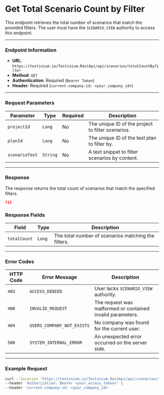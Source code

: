 # Get Total Scenario Count by Filter

This endpoint retrieves the total number of scenarios that match the provided filters. The user must have the `SCENARIO_VIEW` authority to access this endpoint.

***

### Endpoint Information

* **URL**: `https://testinium.io/Testinium.RestApi/api/scenarios/totalCountByfilter`
* **Method**: `GET`
* **Authentication**: Required (`Bearer Token`)
* **Header**: Required (`current-company-id: <your_company_id>`)

***

### Request Parameters

| Parameter      | Type     | Required | Description                                       |
| -------------- | -------- | -------- | ------------------------------------------------- |
| `projectId`    | `Long`   | No       | The unique ID of the project to filter scenarios. |
| `planId`       | `Long`   | No       | The unique ID of the test plan to filter by.      |
| `scenarioText` | `String` | No       | A text snippet to filter scenarios by content.    |

***

### Response

The response returns the total count of scenarios that match the specified filters.

```json
713
```

### Response Fields

| Field        | Type   | Description                                         |
| ------------ | ------ | --------------------------------------------------- |
| `totalCount` | `Long` | The total number of scenarios matching the filters. |

***

### Error Codes

| HTTP Code | Error Message              | Description                                                |
| --------- | -------------------------- | ---------------------------------------------------------- |
| `403`     | `ACCESS_DENIED`            | User lacks `SCENARIO_VIEW` authority.                      |
| `400`     | `INVALID_REQUEST`          | The request was malformed or contained invalid parameters. |
| `404`     | `USERS_COMPANY_NOT_EXISTS` | No company was found for the current user.                 |
| `500`     | `SYSTEM_INTERNAL_ERROR`    | An unexpected error occurred on the server side.           |

***

### Example Request

```bash
curl --location 'https://testinium.io/Testinium.RestApi/api/scenarios/totalCountByfilter?projectId=123&planId=456&scenarioText=example' \
--header 'Authorization: Bearer <your_access_token>' \
--header 'current-company-id: <your_company_id>'
```
